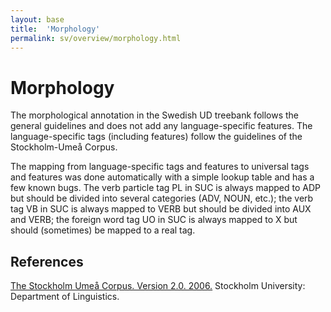 ```yaml
---
layout: base
title:  'Morphology'
permalink: sv/overview/morphology.html
---
```


# Morphology

The morphological annotation in the Swedish UD treebank follows the general guidelines and does not add any language-specific features. The language-specific tags (including features) follow the guidelines of the Stockholm-Umeå Corpus.

The mapping from language-specific tags and features to universal tags and features was done automatically with a simple lookup table and has a few known bugs. The verb particle tag PL in SUC is always mapped to ADP but should be divided into several categories (ADV, NOUN, etc.); the verb tag VB in SUC is always mapped to VERB but should be divided into AUX and VERB; the foreign word tag UO in SUC is always mapped to X but should (sometimes) be mapped to a real tag.

## References

[The Stockholm Umeå Corpus. Version 2.0. 2006.](http://www.ling.su.se/english/nlp/corpora-and-resources/suc/stockholm-ume%C3%A5-corpus-suc-1.14045)
Stockholm University: Department of Linguistics.
